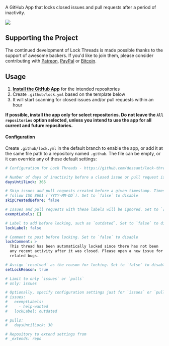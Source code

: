 A GitHub App that locks closed issues and pull requests after a period of inactivity.

![](https://raw.githubusercontent.com/dessant/lock-threads/master/assets/screenshot.png)

## Supporting the Project

The continued development of Lock Threads is made possible thanks to the support of awesome backers. If you'd like to join them, please consider contributing with [Patreon](https://armin.dev/go/patreon?pr=lock-threads&src=repo), [PayPal](https://armin.dev/go/paypal?pr=lock-threads&src=repo) or [Bitcoin](https://armin.dev/go/bitcoin?pr=lock-threads&src=repo).

## Usage

1. **[Install the GitHub App](https://github.com/apps/lock)** for the intended repositories
2. Create `.github/lock.yml` based on the template below
3. It will start scanning for closed issues and/or pull requests within an hour

**If possible, install the app only for select repositories. Do not leave the `All repositories` option selected, unless you intend to use the app for all current and future repositories.**

#### Configuration

Create `.github/lock.yml` in the default branch to enable the app, or add it at the same file path to a repository named `.github`. The file can be empty, or it can override any of these default settings:

```yaml
# Configuration for Lock Threads - https://github.com/dessant/lock-threads

# Number of days of inactivity before a closed issue or pull request is locked
daysUntilLock: 365

# Skip issues and pull requests created before a given timestamp. Timestamp must
# follow ISO 8601 (`YYYY-MM-DD`). Set to `false` to disable
skipCreatedBefore: false

# Issues and pull requests with these labels will be ignored. Set to `[]` to disable
exemptLabels: []

# Label to add before locking, such as `outdated`. Set to `false` to disable
lockLabel: false

# Comment to post before locking. Set to `false` to disable
lockComment: >
  This thread has been automatically locked since there has not been
  any recent activity after it was closed. Please open a new issue for
  related bugs.

# Assign `resolved` as the reason for locking. Set to `false` to disable
setLockReason: true

# Limit to only `issues` or `pulls`
# only: issues

# Optionally, specify configuration settings just for `issues` or `pulls`
# issues:
#   exemptLabels:
#     - help-wanted
#   lockLabel: outdated

# pulls:
#   daysUntilLock: 30

# Repository to extend settings from
# _extends: repo
```

